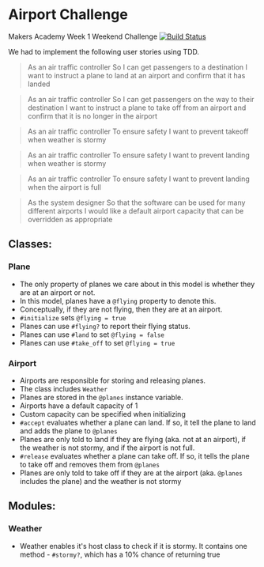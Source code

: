 # Airport Challenge
Makers Academy Week 1 Weekend Challenge
[![Build Status](https://travis-ci.org/travis-ci/travis-web.svg?branch=master)](https://travis-ci.org/travis-ci/travis-web)

We had to implement the following user stories using TDD.

> As an air traffic controller
> So I can get passengers to a destination
> I want to instruct a plane to land at an airport and confirm that it has landed

> As an air traffic controller
> So I can get passengers on the way to their destination
> I want to instruct a plane to take off from an airport and confirm that it is no longer in the airport

> As an air traffic controller
> To ensure safety
> I want to prevent takeoff when weather is stormy

> As an air traffic controller
> To ensure safety
> I want to prevent landing when weather is stormy

> As an air traffic controller
> To ensure safety
> I want to prevent landing when the airport is full

> As the system designer
> So that the software can be used for many different airports
> I would like a default airport capacity that can be overridden as appropriate

## Classes:
### Plane
- The only property of planes we care about in this model is whether they are at an airport or not.
- In this model, planes have a `@flying` property to denote this.
- Conceptually, if they are not flying, then they are at an airport.
- `#initialize` sets `@flying = true`
- Planes can use `#flying?` to report their flying status.
- Planes can use `#land` to set `@flying = false`
- Planes can use `#take_off` to set `@flying = true`

### Airport
- Airports are responsible for storing and releasing planes.
- The class includes `Weather`
- Planes are stored in the `@planes` instance variable.
- Airports have a default capacity of 1
- Custom capacity can be specified when initializing
- `#accept` evaluates whether a plane can land. If so, it tell the plane to land and adds the plane to `@planes`
- Planes are only told to land if they are flying (aka. not at an airport), if the weather is not stormy, and if the airport is not full.
- `#release` evaluates whether a plane can take off. If so, it tells the plane to take off and removes them from `@planes`
- Planes are only told to take off if they are at the airport (aka. `@planes` includes the plane) and the weather is not stormy

## Modules:
### Weather
- Weather enables it's host class to check if it is stormy. It contains one method - `#stormy?`, which has a 10% chance of returning true
